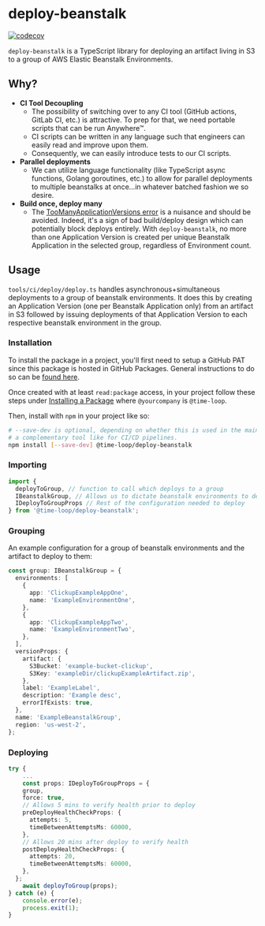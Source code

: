 # deploy-beanstalk

[![codecov](https://codecov.io/gh/time-loop/deploy-beanstalk/branch/main/graph/badge.svg?token=oLuqCIiUqO)](https://codecov.io/gh/time-loop/deploy-beanstalk)

`deploy-beanstalk` is a TypeScript library for deploying an artifact living in S3 to a group of AWS Elastic Beanstalk Environments.

## Why?

- **CI Tool Decoupling**
  - The possibility of switching over to any CI tool (GitHub actions, GitLab CI, etc.) is attractive. To prep for that, we need portable scripts that can be run Anywhere™.
  - CI scripts can be written in any language such that engineers can easily read and improve upon them.
  - Consequently, we can easily introduce tests to our CI scripts.
- **Parallel deployments**
  - We can utilize language functionality (like TypeScript async functions, Golang goroutines, etc.) to allow for parallel deployments to multiple beanstalks at once...in whatever batched fashion we so desire.
- **Build once, deploy many**
  - The [TooManyApplicationVersions error](https://stackoverflow.com/questions/9589531/how-to-avoid-a-toomanyapplicationversion-exception-on-aws-elastic-beanstalk) is a nuisance and should be avoided. Indeed, it's a sign of bad build/deploy design which can potentially block deploys entirely. With `deploy-beanstalk`, no more than one Application Version is created per unique Beanstalk Application in the selected group, regardless of Environment count.

## Usage

`tools/ci/deploy/deploy.ts` handles asynchronous+simultaneous deployments to a group of beanstalk environments. It does this by creating an Application Version (one per Beanstalk Application only) from an artifact in S3 followed by issuing deployments of that Application Version to each respective beanstalk environment in the group.

### Installation

To install the package in a project, you'll first need to setup a GitHub PAT since this package is hosted in GitHub Packages. General instructions to do so can be [found here](https://docs.github.com/en/enterprise-server@3.4/authentication/keeping-your-account-and-data-secure/creating-a-personal-access-token).

Once created with at least `read:package` access, in your project follow these steps under [Installing a Package](https://itnext.io/setting-up-github-packages-for-npm-2bc9f8e4b11e) where `@yourcompany` is `@time-loop`.

Then, install with `npm` in your project like so:

```bash
# --save-dev is optional, depending on whether this is used in the main app or
# a complementary tool like for CI/CD pipelines.
npm install [--save-dev] @time-loop/deploy-beanstalk
```

### Importing

```typescript
import { 
  deployToGroup, // function to call which deploys to a group
  IBeanstalkGroup, // Allows us to dictate beanstalk environments to deploy to
  IDeployToGroupProps // Rest of the configuration needed to deploy
} from '@time-loop/deploy-beanstalk';
```

### Grouping

An example configuration for a group of beanstalk environments and the artifact to deploy to them:

```typescript
const group: IBeanstalkGroup = {
  environments: [
    {
      app: 'ClickupExampleAppOne',
      name: 'ExampleEnvironmentOne',
    },
    {
      app: 'ClickupExampleAppTwo',
      name: 'ExampleEnvironmentTwo',
    },
  ],
  versionProps: {
    artifact: {
      S3Bucket: 'example-bucket-clickup',
      S3Key: 'exampleDir/clickupExampleArtifact.zip',
    },
    label: 'ExampleLabel',
    description: 'Example desc',
    errorIfExists: true,
  },
  name: 'ExampleBeanstalkGroup',
  region: 'us-west-2',
};
```

### Deploying

```typescript
try {
    ...
    const props: IDeployToGroupProps = {
    group,
    force: true,
    // Allows 5 mins to verify health prior to deploy
    preDeployHealthCheckProps: {
      attempts: 5,
      timeBetweenAttemptsMs: 60000,
    },
    // Allows 20 mins after deploy to verify health
    postDeployHealthCheckProps: {
      attempts: 20,
      timeBetweenAttemptsMs: 60000,
    },
  };
    await deployToGroup(props);
} catch (e) {
    console.error(e);
    process.exit(1);
}
```

